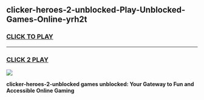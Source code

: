 
## clicker-heroes-2-unblocked-Play-Unblocked-Games-Online-yrh2t
<h3>
<a href="https://premium76.site?title=clicker-heroes-2-unblocked&ref=25A">CLICK TO PLAY</a></h3>
<hr>

<h3>
<a href="https://premium76.site?title=clicker-heroes-2-unblocked&ref=25A">CLICK 2 PLAY</a>
  
</h3>

<a href="https://premium76.site?title=clicker-heroes-2-unblocked&ref=25A"><img src="https://clearcache.store/games.png"></a>


**clicker-heroes-2-unblocked games unblocked: Your Gateway to Fun and Accessible Online Gaming**
